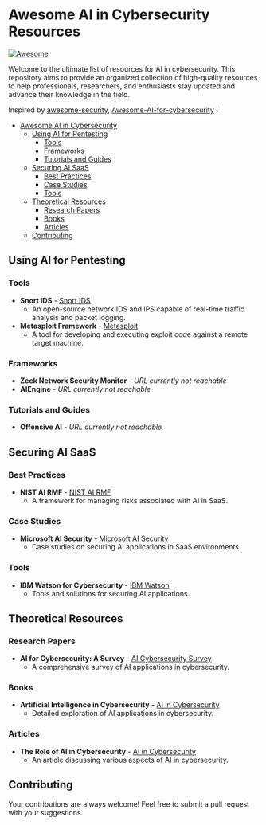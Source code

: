 # Awesome AI in Cybersecurity Resources

[![Awesome](https://cdn.rawgit.com/sindresorhus/awesome/d7305f38d29fed78fa85652e3a63e154dd8e8829/media/badge.svg)](https://github.com/sindresorhus/awesome)

Welcome to the ultimate list of resources for AI in cybersecurity. 
This repository aims to provide an organized collection of high-quality resources to help professionals, researchers, and enthusiasts stay updated and advance their knowledge in the field.

Inspired by [awesome-security](https://github.com/sbilly/awesome-security), [Awesome-AI-for-cybersecurity](https://github.com/Billy1900/Awesome-AI-for-cybersecurity) !

- [Awesome AI in Cybersecurity](#awesome-ai-in-cybersecurity)
  - [Using AI for Pentesting](#using-ai-for-pentesting)
    - [Tools](#tools)
    - [Frameworks](#frameworks)
    - [Tutorials and Guides](#tutorials-and-guides)
  - [Securing AI SaaS](#securing-ai-saas)
    - [Best Practices](#best-practices)
    - [Case Studies](#case-studies)
    - [Tools](#tools)
  - [Theoretical Resources](#theoretical-resources)
    - [Research Papers](#research-papers)
    - [Books](#books)
    - [Articles](#articles)
  - [Contributing](#contributing)

## Using AI for Pentesting

### Tools
- **Snort IDS** - [Snort IDS](https://www.snort.org/)
  - An open-source network IDS and IPS capable of real-time traffic analysis and packet logging.
- **Metasploit Framework** - [Metasploit](https://www.metasploit.com/)
  - A tool for developing and executing exploit code against a remote target machine.

### Frameworks
- **Zeek Network Security Monitor** - *URL currently not reachable*
- **AIEngine** - *URL currently not reachable*

### Tutorials and Guides
- **Offensive AI** - *URL currently not reachable*

## Securing AI SaaS

### Best Practices
- **NIST AI RMF** - [NIST AI RMF](https://www.nist.gov/itl/ai-risk-management-framework)
  - A framework for managing risks associated with AI in SaaS.

### Case Studies
- **Microsoft AI Security** - [Microsoft AI Security](https://www.microsoft.com/en-us/security/ai)
  - Case studies on securing AI applications in SaaS environments.

### Tools
- **IBM Watson for Cybersecurity** - [IBM Watson](https://www.ibm.com/security/artificial-intelligence)
  - Tools and solutions for securing AI applications.

## Theoretical Resources

### Research Papers
- **AI for Cybersecurity: A Survey** - [AI Cybersecurity Survey](https://arxiv.org/abs/1901.08854)
  - A comprehensive survey of AI applications in cybersecurity.

### Books
- **Artificial Intelligence in Cybersecurity** - [AI in Cybersecurity](https://www.springer.com/gp/book/9783030156547)
  - Detailed exploration of AI applications in cybersecurity.

### Articles
- **The Role of AI in Cybersecurity** - [AI in Cybersecurity](https://www.forbes.com/sites/forbestechcouncil/2020/01/10/the-role-of-artificial-intelligence-in-cybersecurity/)
  - An article discussing various aspects of AI in cybersecurity.

## Contributing

Your contributions are always welcome! Feel free to submit a pull request with your suggestions.

